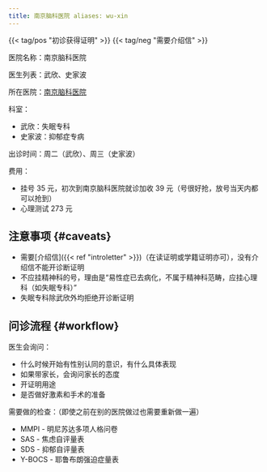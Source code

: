```yaml
---
title: 南京脑科医院 aliases: wu-xin
---
```


{{< tag/pos "初诊获得证明" >}} {{< tag/neg "需要介绍信" >}}

医院名称：南京脑科医院

医生列表：武欣、史家波

所在医院：[南京脑科医院](https://www.openstreetmap.org/way/1020499860)

科室：

- 武欣：失眠专科
- 史家波：抑郁症专病

出诊时间：周二（武欣）、周三（史家波）

费用：

- 挂号 35 元，初次到南京脑科医院就诊加收 39 元（号很好抢，放号当天内都可以抢到）
- 心理测试 273 元

## 注意事项 {#caveats}

- 需要[介绍信]({{< ref "introletter" >}})（在读证明或学籍证明亦可），没有介绍信不能开诊断证明
- 不应挂精神科的号，理由是“易性症已去病化，不属于精神科范畴，应挂心理科（如失眠专科）”
- 失眠专科除武欣外均拒绝开诊断证明

## 问诊流程 {#workflow}

医生会询问：

- 什么时候开始有性别认同的意识，有什么具体表现
- 如果带家长，会询问家长的态度
- 开证明用途
- 是否做好激素和手术的准备

需要做的检查：（即使之前在别的医院做过也需要重新做一遍）

- MMPI - 明尼苏达多项人格问卷 <!-- - PDQ-4+,人格障碍测试筛查量表 [人格测试]不确定是不是这张表 -->
- SAS - 焦虑自评量表
- SDS - 抑郁自评量表
- Y-BOCS - 耶鲁布朗强迫症量表

